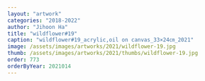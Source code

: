```yaml
---
layout: "artwork"
categories: "2018-2022"
author: "Jihoon Ha"
title: "wildflower#19"
caption: "wildflower#19_acrylic,oil on canvas_33×24㎝_2021"
image: /assets/images/artworks/2021/wildflower-19.jpg
thumb: /assets/images/artworks/2021/thumbs/wildflower-19.jpg
order: 773
orderByYear: 2021014
---
```

